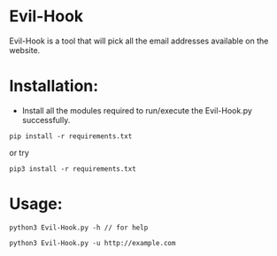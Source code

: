 # Evil-Hook
Evil-Hook is a tool that will pick all the email addresses available on the website. 

# Installation:
* Install all the modules required to run/execute the Evil-Hook.py successfully.
```
pip install -r requirements.txt

```
or try
```
pip3 install -r requirements.txt

```
# Usage:
```
python3 Evil-Hook.py -h // for help

```
```
python3 Evil-Hook.py -u http://example.com

```
